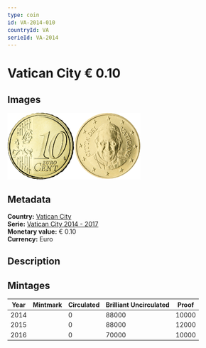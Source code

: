 ```yaml
---
type: coin
id: VA-2014-010
countryId: VA
serieId: VA-2014
---
```


# Vatican City € 0.10

## Images

<img src="../../../Images/common-2007-010.png" height="150" alt="Front image"><img src="Images/vatican city-2014-010.png" height="150" alt="Back image">

## Metadata

**Country:** [Vatican City](../index.md)\
**Serie:** [Vatican City 2014 - 2017](index.md)\
**Monetary value:** € 0.10\
**Currency:** Euro

## Description


## Mintages

| Year | Mintmark | Circulated | Brilliant Uncirculated | Proof |
| ---- | -------- | ---------- | ---------------------- | ----- |
| 2014 |  | 0| 88000 | 10000 |
| 2015 |  | 0| 88000 | 12000 |
| 2016 |  | 0| 70000 | 10000 |

